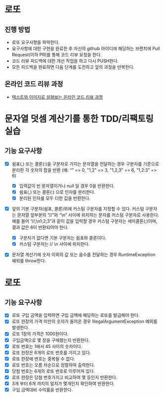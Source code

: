 # 로또
## 진행 방법
* 로또 요구사항을 파악한다.
* 요구사항에 대한 구현을 완료한 후 자신의 github 아이디에 해당하는 브랜치에 Pull Request(이하 PR)를 통해 코드 리뷰 요청을 한다.
* 코드 리뷰 피드백에 대한 개선 작업을 하고 다시 PUSH한다.
* 모든 피드백을 완료하면 다음 단계를 도전하고 앞의 과정을 반복한다.

## 온라인 코드 리뷰 과정
* [텍스트와 이미지로 살펴보는 온라인 코드 리뷰 과정](https://github.com/next-step/nextstep-docs/tree/master/codereview)

# 문자열 덧셈 계산기를 통한 TDD/리팩토링 실습
## 기능 요구사항
- [x] 쉼표(,) 또는 콜론(:)을 구분자로 가지는 문자열을 전달하는 경우 구분자를 기준으로 분리한 각 숫자의 합을 반환 (예: “” => 0, "1,2" => 3, "1,2,3" => 6, “1,2:3” => 6)
  - [x] 입력값이 빈 문자열이거나 null 일 경우 0을 반환한다.
  - [x] 쉼표(,) 또는 콜론(:) 으로 인자를 분리한다.
  - [x] 분리된 인자를 모두 더한 값을 반환한다.
- [x] 앞의 기본 구분자(쉼표, 콜론)외에 커스텀 구분자를 지정할 수 있다. 커스텀 구분자는 문자열 앞부분의 “//”와 “\n” 사이에 위치하는 문자를 커스텀 구분자로 사용한다. 예를 들어 “//;\n1;2;3”과 같이 값을 입력할 경우 커스텀 구분자는 세미콜론(;)이며, 결과 값은 6이 반환되어야 한다.
  - [x] 구분자가 없다면 기본 구분자는 쉼표와 콜론이다.
  - [x] 커스텀 구분자는 // \n 사이에 위치한다.
- [x] 문자열 계산기에 숫자 이외의 값 또는 음수를 전달하는 경우 RuntimeException 예외를 throw한다.


# 로또
## 기능 요구사항
- [x] 로또 구입 금액을 입력하면 구입 금액에 해당하는 로또를 발급해야 한다.
- [x] 로또 한장의 가격 미만의 숫자가 들어온 경우 IllegalArgumentException 예외를 발생한다.  
- [x] 로또 1장의 가격은 1000원이다.
- [x] 구입금액으로 몇 장을 구매했는지 반환한다. 
- [x] 로또 번호는 1에서 45 사이의 숫자이다.
- [x] 로또 한장은 6개의 로또 번호를 가지고 있다.
- [x] 로또 한장에 번호는 중복될 수 없다.
- [x] 로또 번호는 오름 차순으로 정렬하여 출력한다.
- [x] 당첨 번호는 6개의 로또 번호로 이루어져 있다.
- [x] 로또 한장은 당첨 번호가지고 비교하여 몇 등인지 반환한다.  
- [x] 3개 부터 6개 까지의 일치가 몇개인지 확인하여 반환한다.
- [x] 구입 금액대비 수익률을 반환한다.
